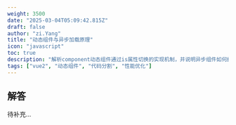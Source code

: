 ```yaml
---
weight: 3500
date: "2025-03-04T05:09:42.815Z"
draft: false
author: "zi.Yang"
title: "动态组件与异步加载原理"
icon: "javascript"
toc: true
description: "解析component动态组件通过is属性切换的实现机制，并说明异步组件如何结合Webpack代码分割实现按需加载。Vue3中Suspense组件如何增强异步加载体验？"
tags: ["vue2", "动态组件", "代码分割", "性能优化"]
---
```


## 解答

待补充...
